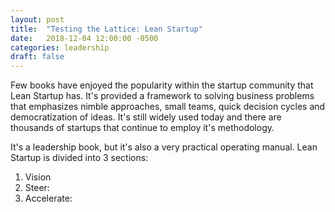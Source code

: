 ```yaml
---
layout: post
title:  "Testing the Lattice: Lean Startup"
date:   2018-12-04 12:00:00 -0500
categories: leadership
draft: false
---
```


Few books have enjoyed the popularity within the startup community that Lean Startup has. It's provided a framework to solving business problems that emphasizes nimble approaches, small teams, quick decision cycles and democratization of ideas. It's still widely used today and there are thousands of startups that continue to employ it's methodology.

It's a leadership book, but it's also a very practical operating manual. Lean Startup is divided into 3 sections:

1. Vision
2. Steer:
3. Accelerate: 